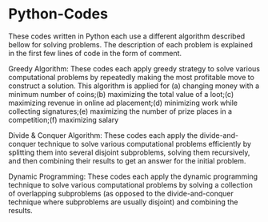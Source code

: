 # Python-Codes

These codes written in Python each use a different algorithm described bellow for solving problems.
The description of each problem is explained in the first few lines of code in the form of comment.

Greedy Algorithm: These codes each apply greedy strategy to solve various computational problems by repeatedly making the most profitable move to construct a solution. This algorithm is applied for (a) changing money with a minimum number of coins;(b) maximizing the total value of a loot;(c) maximizing revenue in online ad placement;(d) minimizing work while collecting signatures;(e) maximizing the number of prize places in a competition;(f) maximizing salary

Divide & Conquer Algorithm: These codes each apply the divide-and-conquer technique to solve various computational problems efficiently by splitting them into several disjoint subproblems, solving them recursively, and then combining their results to get an answer for the initial problem.

Dynamic Programming: These codes each apply the dynamic programming technique to solve various computational problems by solving a collection of overlapping subproblems (as opposed to the divide-and-conquer technique where subproblems are usually disjoint) and combining the results.

